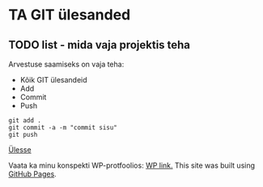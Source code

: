# TA GIT ülesanded
<a name="readme-top"></a>
## TODO list - mida vaja projektis teha
Arvestuse saamiseks on vaja teha:
* Kõik GIT ülesandeid
* Add
* Commit
* Push
```
git add .
git commit -a -m "commit sisu"
git push
```
<a href="#readme-top">Ülesse</a>

Vaata ka minu konspekti WP-protfoolios:
<a href="https://anastassiakostjuk24.thkit.ee/wp/" target="_blank">WP link.</a>
This site was built using [GitHub Pages](https://pages.github.com/).
